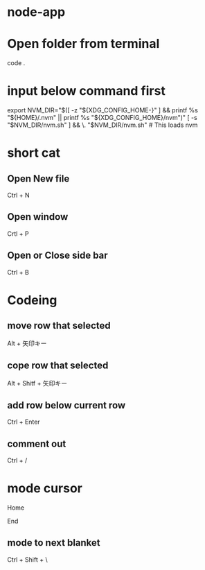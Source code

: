# node-app

# Open folder from terminal

code .

# input below command first
export NVM_DIR="$([ -z "${XDG_CONFIG_HOME-}" ] && printf %s "${HOME}/.nvm" || printf %s "${XDG_CONFIG_HOME}/nvm")"
[ -s "$NVM_DIR/nvm.sh" ] && \. "$NVM_DIR/nvm.sh" # This loads nvm

# short cat

## Open New file

Ctrl + N

## Open window

Crtl + P

## Open or Close side bar

Ctrl + B

# Codeing

## move row that selected

Alt + 矢印キー

## cope row that selected

Alt + Shitf + 矢印キー

## add row below current row

Ctrl + Enter

## comment out

Ctrl + /

# mode cursor

Home

End

## mode to next blanket

Ctrl + Shift + \







